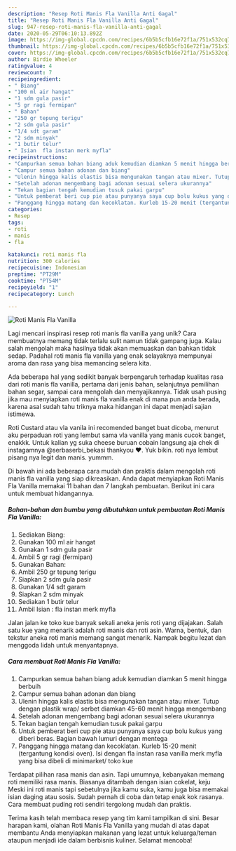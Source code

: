 ```yaml
---
description: "Resep Roti Manis Fla Vanilla Anti Gagal"
title: "Resep Roti Manis Fla Vanilla Anti Gagal"
slug: 947-resep-roti-manis-fla-vanilla-anti-gagal
date: 2020-05-29T06:10:13.892Z
image: https://img-global.cpcdn.com/recipes/6b5b5cfb16e72f1a/751x532cq70/roti-manis-fla-vanilla-foto-resep-utama.jpg
thumbnail: https://img-global.cpcdn.com/recipes/6b5b5cfb16e72f1a/751x532cq70/roti-manis-fla-vanilla-foto-resep-utama.jpg
cover: https://img-global.cpcdn.com/recipes/6b5b5cfb16e72f1a/751x532cq70/roti-manis-fla-vanilla-foto-resep-utama.jpg
author: Birdie Wheeler
ratingvalue: 4
reviewcount: 7
recipeingredient:
- " Biang"
- "100 ml air hangat"
- "1 sdm gula pasir"
- "5 gr ragi fermipan"
- " Bahan"
- "250 gr tepung terigu"
- "2 sdm gula pasir"
- "1/4 sdt garam"
- "2 sdm minyak"
- "1 butir telur"
- " Isian  fla instan merk myfla"
recipeinstructions:
- "Campurkan semua bahan biang aduk kemudian diamkan 5 menit hingga berbuih"
- "Campur semua bahan adonan dan biang"
- "Ulenin hingga kalis elastis bisa mengunakan tangan atau mixer. Tutup dengan plastik wrap/ serbet diamkan 45-60 menit hingga mengembang"
- "Setelah adonan mengembang bagi adonan sesuai selera ukurannya"
- "Tekan bagian tengah kemudian tusuk pakai garpu"
- "Untuk pemberat beri cup pie atau punyanya saya cup bolu kukus yang diberi beras. Bagian bawah lumuri dengan mentega"
- "Panggang hingga matang dan kecoklatan. Kurleb 15-20 menit (tergantung kondisi oven). Isi dengan fla instan rasa vanilla merk myfla yang bisa dibeli di minimarket/ toko kue"
categories:
- Resep
tags:
- roti
- manis
- fla

katakunci: roti manis fla 
nutrition: 300 calories
recipecuisine: Indonesian
preptime: "PT29M"
cooktime: "PT54M"
recipeyield: "1"
recipecategory: Lunch

---
```



![Roti Manis Fla Vanilla](https://img-global.cpcdn.com/recipes/6b5b5cfb16e72f1a/751x532cq70/roti-manis-fla-vanilla-foto-resep-utama.jpg)

Lagi mencari inspirasi resep roti manis fla vanilla yang unik? Cara membuatnya memang tidak terlalu sulit namun tidak gampang juga. Kalau salah mengolah maka hasilnya tidak akan memuaskan dan bahkan tidak sedap. Padahal roti manis fla vanilla yang enak selayaknya mempunyai aroma dan rasa yang bisa memancing selera kita.

Ada beberapa hal yang sedikit banyak berpengaruh terhadap kualitas rasa dari roti manis fla vanilla, pertama dari jenis bahan, selanjutnya pemilihan bahan segar, sampai cara mengolah dan menyajikannya. Tidak usah pusing jika mau menyiapkan roti manis fla vanilla enak di mana pun anda berada, karena asal sudah tahu triknya maka hidangan ini dapat menjadi sajian istimewa.

Roti Custard atau vla vanila ini recomended banget buat dicoba, menurut aku perpaduan roti yang lembut sama vla vanilla yang manis cucok banget, enakkk. Untuk kalian yg suka cheese buruan cobain langsung aja chek di instagamnya @serbaserbi_bekasi thankyou ❤. Yuk bikin. roti nya lembut pisang nya legit dan manis. yummm.


Di bawah ini ada beberapa cara mudah dan praktis dalam mengolah roti manis fla vanilla yang siap dikreasikan. Anda dapat menyiapkan Roti Manis Fla Vanilla memakai 11 bahan dan 7 langkah pembuatan. Berikut ini cara untuk membuat hidangannya.

<!--inarticleads1-->

##### Bahan-bahan dan bumbu yang dibutuhkan untuk pembuatan Roti Manis Fla Vanilla:

1. Sediakan  Biang:
1. Gunakan 100 ml air hangat
1. Gunakan 1 sdm gula pasir
1. Ambil 5 gr ragi (fermipan)
1. Gunakan  Bahan:
1. Ambil 250 gr tepung terigu
1. Siapkan 2 sdm gula pasir
1. Gunakan 1/4 sdt garam
1. Siapkan 2 sdm minyak
1. Sediakan 1 butir telur
1. Ambil  Isian : fla instan merk myfla


Jalan jalan ke toko kue banyak sekali aneka jenis roti yang dijajakan. Salah satu kue yang menarik adalah roti manis dan roti asin. Warna, bentuk, dan tekstur aneka roti manis memang sangat menarik. Nampak begitu lezat dan menggoda lidah untuk menyantapnya. 

<!--inarticleads2-->

##### Cara membuat Roti Manis Fla Vanilla:

1. Campurkan semua bahan biang aduk kemudian diamkan 5 menit hingga berbuih
1. Campur semua bahan adonan dan biang
1. Ulenin hingga kalis elastis bisa mengunakan tangan atau mixer. Tutup dengan plastik wrap/ serbet diamkan 45-60 menit hingga mengembang
1. Setelah adonan mengembang bagi adonan sesuai selera ukurannya
1. Tekan bagian tengah kemudian tusuk pakai garpu
1. Untuk pemberat beri cup pie atau punyanya saya cup bolu kukus yang diberi beras. Bagian bawah lumuri dengan mentega
1. Panggang hingga matang dan kecoklatan. Kurleb 15-20 menit (tergantung kondisi oven). Isi dengan fla instan rasa vanilla merk myfla yang bisa dibeli di minimarket/ toko kue


Terdapat pilihan rasa manis dan asin. Tapi umumnya, kebanyakan memang roti memiliki rasa manis. Biasanya ditambah dengan isian cokelat, keju Meski ini roti manis tapi sebetulnya jika kamu suka, kamu juga bisa memakai isian daging atau sosis. Sudah pernah di coba dan tetap enak kok rasanya. Cara membuat puding roti sendiri tergolong mudah dan praktis. 

Terima kasih telah membaca resep yang tim kami tampilkan di sini. Besar harapan kami, olahan Roti Manis Fla Vanilla yang mudah di atas dapat membantu Anda menyiapkan makanan yang lezat untuk keluarga/teman ataupun menjadi ide dalam berbisnis kuliner. Selamat mencoba!
